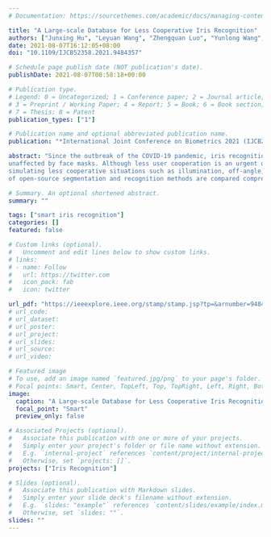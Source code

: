 ```yaml
---
# Documentation: https://sourcethemes.com/academic/docs/managing-content/

title: "A Large-scale Database for Less Cooperative Iris Recognition"
authors: ["Junxing Hu", "Leyuan Wang", "Zhengquan Luo", "Yunlong Wang", "Zhenan Sun"]
date: 2021-08-07T16:12:05+08:00
doi: "10.1109/IJCB52358.2021.9484357"

# Schedule page publish date (NOT publication's date).
publishDate: 2021-08-07T08:58:18+00:00

# Publication type.
# Legend: 0 = Uncategorized; 1 = Conference paper; 2 = Journal article;
# 3 = Preprint / Working Paper; 4 = Report; 5 = Book; 6 = Book section;
# 7 = Thesis; 8 = Patent
publication_types: ["1"]

# Publication name and optional abbreviated publication name.
publication: "*International Joint Conference on Biometrics 2021 (IJCB2021)*"

abstract: "Since the outbreak of the COVID-19 pandemic, iris recognition has been used increasingly as contactless and
unaffected by face masks. Although less user cooperation is an urgent demand for existing systems, corresponding manually annotated databases could hardly be obtained. This paper presents a large-scale database of near-infrared iris images named CASIA-Iris-Degradation Version 1.0 (DV1), which consists of 15 subsets of various degraded images,
simulating less cooperative situations such as illumination, off-angle, occlusion, and nonideal eye state. A lot
of open-source segmentation and recognition methods are compared comprehensively on the DV1 using multiple evaluations, and the best among them are exploited to conduct ablation studies on each subset. Experimental results show that even the best deep learning frameworks are not robust enough on the database, and further improvements are recommended for challenging factors such as half-open eyes, off-angle, and pupil dilation. Therefore, we publish the DV1 with manual annotations online to promote iris recognition."

# Summary. An optional shortened abstract.
summary: ""

tags: ["smart iris recognition"]
categories: []
featured: false

# Custom links (optional).
#   Uncomment and edit lines below to show custom links.
# links:
# - name: Follow
#   url: https://twitter.com
#   icon_pack: fab
#   icon: twitter

url_pdf: "https://ieeexplore.ieee.org/stamp/stamp.jsp?tp=&arnumber=9484357"
# url_code:
# url_dataset:
# url_poster:
# url_project:
# url_slides:
# url_source:
# url_video:

# Featured image
# To use, add an image named `featured.jpg/png` to your page's folder. 
# Focal points: Smart, Center, TopLeft, Top, TopRight, Left, Right, BottomLeft, Bottom, BottomRight.
image:
  caption: "A Large-scale Database for Less Cooperative Iris Recognition"
  focal_point: "Smart"
  preview_only: false

# Associated Projects (optional).
#   Associate this publication with one or more of your projects.
#   Simply enter your project's folder or file name without extension.
#   E.g. `internal-project` references `content/project/internal-project/index.md`.
#   Otherwise, set `projects: []`.
projects: ["Iris Recognition"]

# Slides (optional).
#   Associate this publication with Markdown slides.
#   Simply enter your slide deck's filename without extension.
#   E.g. `slides: "example"` references `content/slides/example/index.md`.
#   Otherwise, set `slides: ""`.
slides: ""
---
```

